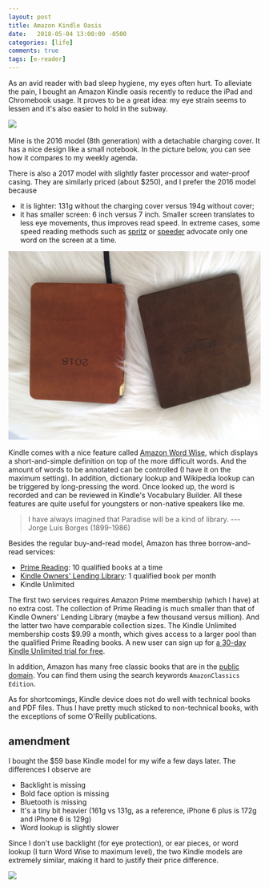 ```yaml
---
layout: post
title: Amazon Kindle Oasis
date:   2018-05-04 13:00:00 -0500
categories: [life]
comments: true
tags: [e-reader]
---
```


As an avid reader with bad sleep hygiene, my eyes often hurt.
To alleviate the pain,
I bought an Amazon Kindle oasis recently to reduce the iPad and Chromebook usage.
It proves to be a great idea: my eye strain seems to lessen and it's also
easier to hold in the subway.

<a target="_blank"  href="https://www.amazon.com/gp/product/B00VINDBJK/ref=as_li_tl?ie=UTF8&camp=1789&creative=9325&creativeASIN=B00VINDBJK&linkCode=as2&tag=nosarthur2016-20&linkId=73241b1e2a74bf843ad1ca9a6e3787a0"><img border="0" src="//ws-na.amazon-adsystem.com/widgets/q?_encoding=UTF8&MarketPlace=US&ASIN=B00VINDBJK&ServiceVersion=20070822&ID=AsinImage&WS=1&Format=_SL250_&tag=nosarthur2016-20" ></a><img src="//ir-na.amazon-adsystem.com/e/ir?t=nosarthur2016-20&l=am2&o=1&a=B00VINDBJK" width="1" height="1" border="0" alt="" style="border:none !important; margin:0px !important;" />

Mine is the 2016 model (8th generation) with a detachable charging cover.
It has a nice design like a small notebook.
In the picture below, you can see how it compares to my weekly agenda.

There is also a 2017 model with slightly faster processor and water-proof casing.
They are similarly priced (about $250), and I prefer the 2016 model because

* it is lighter: 131g without the charging cover versus 194g without cover;
* it has smaller screen: 6 inch versus 7 inch.
  Smaller screen translates to less eye movements, thus improves read speed.
  In extreme cases, some speed reading methods such as [spritz](http://spritzinc.com/) or [speeder](https://www.spreeder.com/) advocate only one word on the screen at a time.

![kindle oasis](/assets/kindle.jpg)

Kindle comes with a nice feature called [Amazon Word Wise](https://www.amazon.com/gp/feature.html?ie=UTF8&docId=1002989731),
which displays a short-and-simple definition on top of the more difficult words.
And the amount of words to be annotated can be controlled (I have it on the maximum setting).
In addition, dictionary lookup and Wikipedia lookup can be triggered by long-pressing the word.
Once looked up, the word is recorded and can be reviewed in Kindle's Vocabulary Builder.
All these features are quite useful for youngsters or non-native speakers like me.

> I have always imagined that Paradise will be a kind of library. --- Jorge Luis Borges (1899-1986)

Besides the regular buy-and-read model, Amazon has three borrow-and-read services:

* [Prime Reading](https://www.amazon.com/gp/help/customer/display.html?nodeId=202094460): 10 qualified books at a time
* [Kindle Owners' Lending Library](https://www.amazon.com/gp/help/customer/display.html?nodeId=200757120): 1 qualified book per month
* Kindle Unlimited

The first two services requires Amazon Prime membership (which I have) at no extra cost.
The collection of Prime Reading is much smaller than that of Kindle Owners' Lending Library (maybe a few thousand versus million).
And the latter two have comparable collection sizes.
The Kindle Unlimited membership costs $9.99 a month,
which gives access to a larger pool than the qualified Prime Reading books.
A new user can sign up for [a 30-day Kindle Unlimited trial for free](https://www.amazon.com/gp/help/customer/display.html?nodeId=201550620).

In addition, Amazon has many free classic books that are in the [public domain](https://en.wikipedia.org/wiki/Public_domain).
You can find them using the search keywords `AmazonClassics Edition`.

As for shortcomings, Kindle device does not do well with technical books and PDF files.
Thus I have pretty much sticked to non-technical books,
with the exceptions of some O'Reilly publications.

## amendment

I bought the $59 base Kindle model for my wife a few days later.
The differences I observe are

* Backlight is missing
* Bold face option is missing
* Bluetooth is missing
* It's a tiny bit heavier (161g vs 131g, as a reference, iPhone 6 plus is 172g and iPhone 6 is 129g)
* Word lookup is slightly slower

Since I don't use backlight (for eye protection), or ear pieces, or word lookup (I turn Word Wise to maximum level),
the two Kindle models are extremely similar,
making it hard to justify their price difference.

<a target="_blank"  href="https://www.amazon.com/gp/product/B00ZV9PXP2/ref=as_li_tl?ie=UTF8&camp=1789&creative=9325&creativeASIN=B00ZV9PXP2&linkCode=as2&tag=nosarthur2016-20&linkId=e086b707f5a65285a0e5fec4d8124a3e"><img border="0" src="//ws-na.amazon-adsystem.com/widgets/q?_encoding=UTF8&MarketPlace=US&ASIN=B00ZV9PXP2&ServiceVersion=20070822&ID=AsinImage&WS=1&Format=_SL250_&tag=nosarthur2016-20" ></a><img src="//ir-na.amazon-adsystem.com/e/ir?t=nosarthur2016-20&l=am2&o=1&a=B00ZV9PXP2" width="1" height="1" border="0" alt="" style="border:none !important; margin:0px !important;" />
